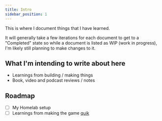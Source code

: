 ```yaml
---
title: Intro
sidebar_position: 1
---
```


This is where I document things that I have learned.

It will generally take a few iterations for each document to get to a "Completed" state so while a document is listed as WIP (work in progress), I'm likely still planning to make changes to it.

## What I'm intending to write about here

- Learnings from building / making things
- Book, video and podcast reviews / notes

## Roadmap

- [ ] My Homelab setup
- [ ] Learnings from making the game [quik](https://quik.kemara.me)

